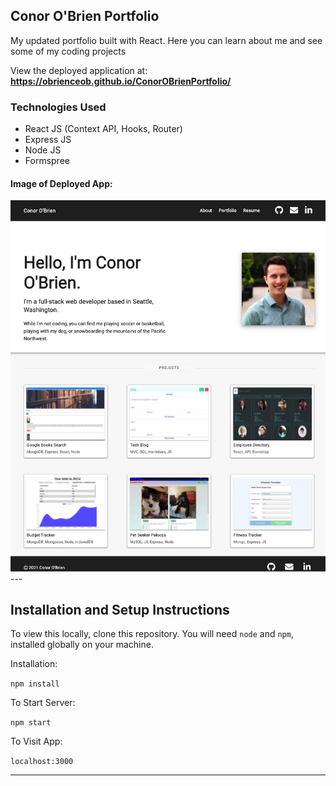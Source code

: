 ## Conor O'Brien Portfolio

My updated portfolio built with React. Here you can learn about me and see some of my coding projects

View the deployed application at: <b><a href="https://obrienceob.github.io/ConorOBrienPortfolio/" target="_blank">https://obrienceob.github.io/ConorOBrienPortfolio/</a></b>

### Technologies Used
 - React JS (Context API, Hooks, Router)
 - Express JS
 - Node JS
 - Formspree


#### Image of Deployed App:   

<img src="./imageofapp/D3129BEA-A150-4F9C-953B-76071F624B51.jpeg" alt="image of deployed app">
---

## Installation and Setup Instructions


To view this locally, clone this repository. You will need `node` and `npm`, installed globally on your machine. 

Installation:

`npm install`  

To Start Server:

`npm start`  

To Visit App:

`localhost:3000`  

---
